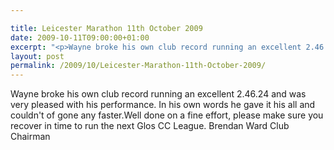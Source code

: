 ```yaml
---

title: Leicester Marathon 11th October 2009
date: 2009-10-11T09:00:00+01:00
excerpt: "<p>Wayne broke his own club record running an excellent 2.46.24 and was very pleased with his performance. In his own words he gave it his all and couldn't of gone any faster.Well done on a fine effort, please make sure you recover in time to run the next Glos CC League. Brendan Ward Club Chairman</p>"
layout: post
permalink: /2009/10/Leicester-Marathon-11th-October-2009/
---
```

Wayne broke his own club record running an excellent 2.46.24 and was very pleased with his performance. In his own words he gave it his all and couldn't of gone any faster.Well done on a fine effort, please make sure you recover in time to run the next Glos CC League. Brendan Ward Club Chairman

